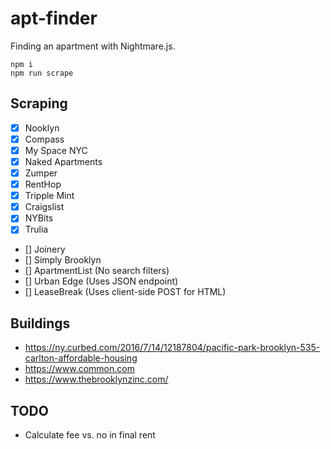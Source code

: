 # apt-finder

Finding an apartment with Nightmare.js.

```
npm i
npm run scrape
```

## Scraping

- [x] Nooklyn
- [x] Compass
- [x] My Space NYC
- [x] Naked Apartments
- [x] Zumper
- [x] RentHop
- [x] Tripple Mint
- [x] Craigslist
- [x] NYBits
- [x] Trulia
- [] Joinery
- [] Simply Brooklyn
- [] ApartmentList (No search filters)
- [] Urban Edge (Uses JSON endpoint)
- [] LeaseBreak (Uses client-side POST for HTML)

## Buildings

- https://ny.curbed.com/2016/7/14/12187804/pacific-park-brooklyn-535-carlton-affordable-housing
- https://www.common.com
- https://www.thebrooklynzinc.com/

## TODO

- Calculate fee vs. no in final rent